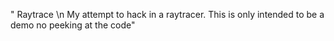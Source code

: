 " Raytrace \n My attempt to hack in a raytracer. This is only intended to be a demo no peeking at the code" 
